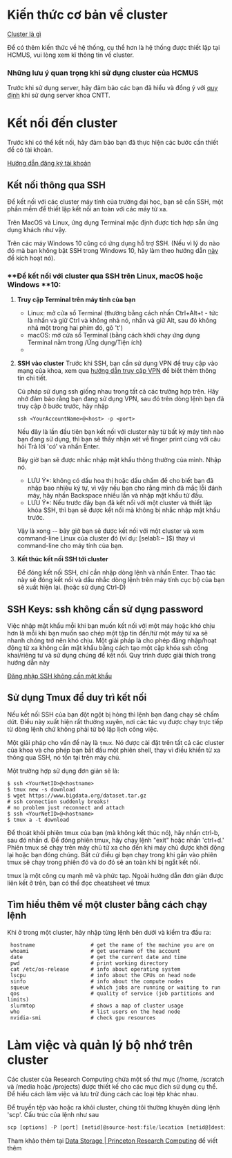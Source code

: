 # **Kiến thức cơ bản về cluster**

[Cluster là gì](./definition.md)

Để có thêm kiến thức về hệ thống, cụ thể hơn là hệ thống được thiết lập tại HCMUS, vui lòng xem kĩ thông tin về cluster.

### **Những lưu ý quan trọng khi sử dụng cluster của HCMUS**

Trước khi sử dụng server, hãy đảm bảo các bạn đã hiểu và đồng ý với [quy định](../rules.md) khi sử dụng server khoa CNTT.

# **Kết nối đến cluster**

Trước khi có thể kết nối, hãy đảm bảo bạn đã thực hiện các bước cần thiết để có tài khoản. 

[Hướng dẫn đăng ký tài khoản](./registration.md)

## **Kết nối thông qua SSH**

Để kết nối với các cluster máy tính của trường đại học, bạn sẽ cần SSH, một phần mềm để thiết lập kết nối an toàn với các máy từ xa.

Trên MacOS và Linux, ứng dụng Terminal mặc định được tích hợp sẵn ứng dụng khách như vậy. 

Trên các máy Windows 10 cũng có ứng dụng hỗ trợ SSH. (Nếu vì lý do nào đó mà bạn không bật SSH trong Windows 10, hãy làm theo hướng dẫn [này](https://www.howtogeek.com/336775/how-to-enable-and-use-windows-10s-built-in-ssh-commands/) để kích hoạt nó).

### **Để kết nối với cluster qua SSH trên Linux, macOS hoặc Windows **10:

1. **Truy cập Terminal trên máy tính của bạn**
    - Linux: mở cửa sổ Terminal (thường bằng cách nhấn Ctrl+Alt+t - tức là nhấn và giữ Ctrl và không nhả nó, nhấn và giữ Alt, sau đó không nhả một trong hai phím đó, gõ 't')
    - macOS: mở cửa sổ Terminal (bằng cách khởi chạy ứng dụng Terminal nằm trong /Ứng dụng/Tiện ích)
    -
2. **SSH vào cluster**
    Trước khi SSH, bạn cần sử dụng VPN để truy cập vào mạng của khoa, xem qua [hướng dẫn truy cập VPN](https://www.fit.hcmus.edu.vn/vn/Default.aspx?tabid=292&id=12985) để biết thêm thông tin chi tiết. 
    
    Cú pháp sử dụng ssh giống nhau trong tất cả các trường hợp trên. Hãy nhớ đảm bảo rằng bạn đang sử dụng VPN, sau đó trên dòng lệnh bạn đã truy cập ở bước trước, hãy nhập
    
    `ssh <YourAccountName>@<host> -p <port>` 
    
    Nếu đây là lần đầu tiên bạn kết nối với cluster này từ bất kỳ máy tính nào bạn đang sử dụng, thì bạn sẽ thấy nhận xét về finger print cùng với câu hỏi Trả lời 'có' và nhấn Enter.
    
    Bây giờ bạn sẽ được nhắc nhập mật khẩu thông thường của mình. Nhập nó.
    
    - LƯU Ý*: không có dấu hoa thị hoặc dấu chấm để cho biết bạn đã nhập bao nhiêu ký tự, vì vậy nếu bạn cho rằng mình đã mắc lỗi đánh máy, hãy nhấn Backspace nhiều lần và nhập mật khẩu từ đầu.
    - LƯU Ý*: Nếu trước đây bạn đã kết nối với một cluster và thiết lập khóa SSH, thì bạn sẽ được kết nối mà không bị nhắc nhập mật khẩu trước.
    
    Vậy là xong -- bây giờ bạn sẽ được kết nối với một cluster và xem command-line Linux của cluster đó (ví dụ: [selab1:~ ]$) thay vì command-line cho máy tính của bạn.
    
3. **Kết thúc kết nối SSH tới cluster**
    
    Để đóng kết nối SSH, chỉ cần nhập dòng lệnh và nhấn Enter. Thao tác này sẽ đóng kết nối và dấu nhắc dòng lệnh trên máy tính cục bộ của bạn sẽ xuất hiện lại. (hoặc sử dụng Ctrl-D)
    

## **SSH Keys: ssh không cần sử dụng password**

Việc nhập mật khẩu mỗi khi bạn muốn kết nối với một máy hoặc khó chịu hơn là mỗi khi bạn muốn sao chép một tập tin đến/từ một máy từ xa sẽ nhanh chóng trở nên khó chịu. Một giải pháp là cho phép đăng nhập/hoạt động từ xa không cần mật khẩu bằng cách tạo một cặp khóa ssh công khai/riêng tư và sử dụng chúng để kết nối. Quy trình được giải thích trong hướng dẫn này

[Đăng nhập SSH không cần mật khẩu](./ssh.md)

## **Sử dụng Tmux để duy trì kết nối**

Nếu kết nối SSH của bạn đột ngột bị hỏng thì lệnh bạn đang chạy sẽ chấm dứt. Điều này xuất hiện rất thường xuyên, nơi các tác vụ được chạy trực tiếp từ dòng lệnh chứ không phải từ bộ lập lịch công việc.

Một giải pháp cho vấn đề này là `tmux`. Nó được cài đặt trên tất cả các cluster của khoa và cho phép bạn bắt đầu một phiên shell, thay vì điều khiển từ xa thông qua SSH, nó tồn tại trên máy chủ.

Một trường hợp sử dụng đơn giản sẽ là:

```
$ ssh <YourNetID>@<hostname>
$ tmux new -s download
$ wget https://www.bigdata.org/dataset.tar.gz
# ssh connection suddenly breaks!
# no problem just reconnect and attach
$ ssh <YourNetID>@<hostname>
$ tmux a -t download
```

Để thoát khỏi phiên tmux của bạn (mà không kết thúc nó), hãy nhấn ctrl-b, sau đó nhấn d. Để đóng phiên tmux, hãy chạy lệnh "exit" hoặc nhấn 'ctrl+d.' Phiên tmux sẽ chạy trên máy chủ từ xa cho đến khi máy chủ được khởi động lại hoặc bạn đóng chúng. Bất cứ điều gì bạn chạy trong khi gắn vào phiên tmux sẽ chạy trong phiên đó và do đó sẽ an toàn khi bị ngắt kết nối.

tmux là một công cụ mạnh mẽ và phức tạp. Ngoài hướng dẫn đơn giản được liên kết ở trên, bạn có thể đọc cheatsheet về tmux

## **Tìm hiểu thêm về một cluster bằng cách chạy lệnh**

Khi ở trong một cluster, hãy nhập từng lệnh bên dưới và kiểm tra đầu ra:

```
 hostname                  # get the name of the machine you are on
 whoami                    # get username of the account
 date                      # get the current date and time
 pwd                       # print working directory
 cat /etc/os-release       # info about operating system
 lscpu                     # info about the CPUs on head node
 sinfo                     # info about the compute nodes 
 squeue                    # which jobs are running or waiting to run
 qos                       # quality of service (job partitions and limits)
 slurmtop                  # shows a map of cluster usage
 who                       # list users on the head node
 nvidia-smi                # check gpu resources
```

# **Làm việc và quản lý bộ nhớ trên cluster**

Các cluster của Research Computing chứa một số thư mục (/home, /scratch và /media hoặc /projects) được thiết kế cho các mục đích sử dụng cụ thể. Để hiểu cách làm việc và lưu trữ đúng cách các loại tệp khác nhau. 

Để truyền tệp vào hoặc ra khỏi cluster, chúng tôi thường khuyên dùng lệnh 'scp'. Cấu trúc của lệnh như sau

```jsx
scp [options] -P [port] [netid]@source-host:file/location [netid@]destination-host:file/location
```

Tham khảo thêm tại [Data Storage | Princeton Research Computing](https://researchcomputing.princeton.edu/support/knowledge-base/data-storage) để viết thêm